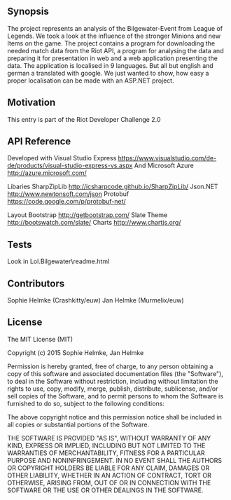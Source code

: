 ## Synopsis

The project represents an analysis of the Bilgewater-Event from League of Legends. We took a look at the influence of the stronger Minions and new Items on the game. The project contains a program for downloading the needed match data from the Riot API, a program for analysing the data and preparing it for presentation in web and a web application presenting the data.
The application is localised in 9 languages. But all but english and german a translated with google. We just wanted to show, how easy a proper localisation can be made with an ASP.NET project.

## Motivation

This entry is part of the Riot Developer Challenge 2.0

## API Reference

Developed with Visual Studio Express https://www.visualstudio.com/de-de/products/visual-studio-express-vs.aspx
And Microsoft Azure http://azure.microsoft.com/

Libaries
SharpZipLib http://icsharpcode.github.io/SharpZipLib/
Json.NET http://www.newtonsoft.com/json
Protobuf https://code.google.com/p/protobuf-net/

Layout 
Bootstrap http://getbootstrap.com/
Slate Theme http://bootswatch.com/slate/
Charts http://www.chartjs.org/

## Tests

Look in Lol.Bilgewater\readme.html

## Contributors

Sophie Helmke (Crashkitty/euw)
Jan Helmke (Murmelix/euw)

## License

The MIT License (MIT)

Copyright (c) 2015 Sophie Helmke, Jan Helmke

Permission is hereby granted, free of charge, to any person obtaining a copy
of this software and associated documentation files (the "Software"), to deal
in the Software without restriction, including without limitation the rights
to use, copy, modify, merge, publish, distribute, sublicense, and/or sell
copies of the Software, and to permit persons to whom the Software is
furnished to do so, subject to the following conditions:

The above copyright notice and this permission notice shall be included in
all copies or substantial portions of the Software.

THE SOFTWARE IS PROVIDED "AS IS", WITHOUT WARRANTY OF ANY KIND, EXPRESS OR
IMPLIED, INCLUDING BUT NOT LIMITED TO THE WARRANTIES OF MERCHANTABILITY,
FITNESS FOR A PARTICULAR PURPOSE AND NONINFRINGEMENT. IN NO EVENT SHALL THE
AUTHORS OR COPYRIGHT HOLDERS BE LIABLE FOR ANY CLAIM, DAMAGES OR OTHER
LIABILITY, WHETHER IN AN ACTION OF CONTRACT, TORT OR OTHERWISE, ARISING FROM,
OUT OF OR IN CONNECTION WITH THE SOFTWARE OR THE USE OR OTHER DEALINGS IN
THE SOFTWARE.